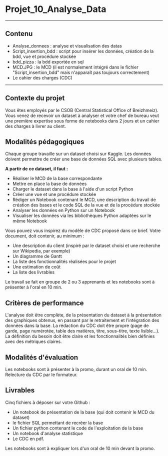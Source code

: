 # Projet_10_Analyse_Data
---
## Contenu
- Analyse_donnees : analyse et visualisation des datas
- Script_insertion_bdd : script pour insérer les données, création de la bdd, vue et procédure stockée
- bdd_pizza : la bdd exportée en sql
- MCD.JPG : le MCD (il est normalement intégré dans le fichier "Script_insertion_bdd" mais n'apparaît pas toujours correctement)
- Le cahier des charges (CDC)

---

## Contexte du projet
Vous êtes employés par le CSOB (Central Statistical Office of Breizhmeiz). Vous venez de recevoir un dataset à analyser et votre chef de bureau veut une première expertise sous forme de notebooks dans 2 jours et un cahier des charges à livrer au client.

## Modalités pédagogiques
Chaque groupe travaille sur un dataset choisi sur Kaggle. Les données doivent permettre de créer une base de données SQL avec plusieurs tables.

**A partir de ce dataset, il faut :**

- Réaliser le MCD de la base correspondante
- Mettre en place la base de données
- Charger le dataset dans la base à l'aide d'un script Python
- Créer une vue et une procédure stockée
- Rédiger un Notebook contenant le MCD, une description du travail de création des bases et le code SQL de la vue et de la procédure stockée
- Analyser les données en Python sur un Notebook
- Visualiser les données via les bibliothèques Python adaptées sur le même Notebook
​

Vous pouvez vous inspirez du modèle de CDC proposé dans ce brief. Votre document, doit contenir, au minimum :

- Une description du client (inspiré par le dataset choisi et une recherche sur Wikipedia, par exemple)
- Un diagramme de Gantt
- La liste des fonctionnalités réalisées pour le projet
- Une estimation de coût
- La liste des livrables
​

Le travail se fait en groupe de 2 ou 3 apprenants et les notebooks sont à présenter à l'oral en 10 min.

## Critères de performance
L'analyse doit être complète, de la présentation du dataset à la présentation des graphiques obtenus, en passant par le retraitement et l'intégration des données dans la base.
La rédaction du CDC doit être propre (page de garde, page numérotée, table des matières, titre, sous-titre, texte lisible...). La définition du besoin doit être claire et les fonctionnalités bien définies avec des métriques claires.

## Modalités d'évaluation
Les notebooks sont à présenter à la promo, durant un oral de 10 min.
Relecture du CDC par le formateur.

## Livrables
Cinq fichiers à déposer sur votre Github : 
- Un notebook de présentation de la base (qui doit contenir le MCD du dataset)
- le fichier SQL permettant de recréer la base
- Un fichier python contenant le code de l'exploitation de la base
- Un notebook d'analyse statistique 
- Le CDC en pdf.

Les notebooks sont à expliquer lors d'un oral de 10 min devant la promo.
